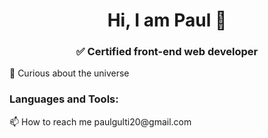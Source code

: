 <h1 align="center">Hi, I am Paul 👋</h1>
<h3 align="center">✅ Certified front-end web developer</h1>  
🔭 Curious about the universe  
<h3 align="left">Languages and Tools:</h3>
📫 How to reach me paulgulti20@gmail.com

<!--
**Paulgulti/paulgulti** is a ✨ _special_ ✨ repository because its `README.md` (this file) appears on your GitHub profile.

Here are some ideas to get you started:

- 🔭 I’m currently working on ...
- 🌱 I’m currently learning ...
- 👯 I’m looking to collaborate on ...
- 🤔 I’m looking for help with ...
- 💬 Ask me about ...
- 📫 How to reach me: ...
- 😄 Pronouns: ...
- ⚡ Fun fact: ...
-->
